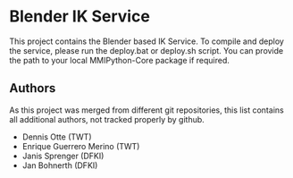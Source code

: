 # Blender IK Service

This project contains the Blender based IK Service. To compile and deploy the service, please run the deploy.bat or deploy.sh script. You can provide the path to your local MMIPython-Core package if required. 

## Authors

As this project was merged from different git repositories, this list contains all additional authors, not tracked properly by github. 

- Dennis Otte (TWT)
- Enrique Guerrero Merino (TWT)
- Janis Sprenger (DFKI)
- Jan Bohnerth (DFKI)